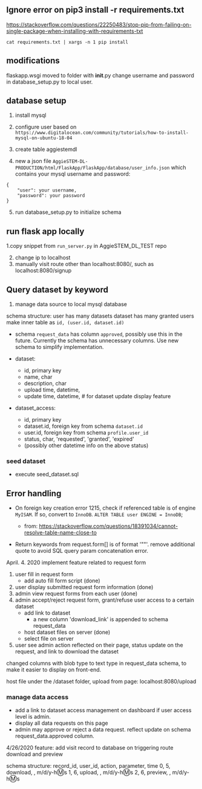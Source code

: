 ## Ignore error on pip3 install -r requirements.txt
https://stackoverflow.com/questions/22250483/stop-pip-from-failing-on-single-package-when-installing-with-requirements-txt

`cat requirements.txt | xargs -n 1 pip install` 

## modifications

flaskapp.wsgi moved to folder with __init__.py
change username and password in database_setup.py to local user.

## database setup

1. install mysql

2. configure user based on `https://www.digitalocean.com/community/tutorials/how-to-install-mysql-on-ubuntu-18-04` 

3. create table aggiestemdl

4. new a json file `AggieSTEM-DL-PRODUCTION/html/FlaskApp/FlaskApp/database/user_info.json` which contains your mysql username and password:

```
{
	"user": your username,
	"password": your password
}

```

5. run database_setup.py to initialize schema

## run flask app locally

1.copy snippet from `run_server.py` in AggieSTEM_DL_TEST repo

2. change ip to localhost
3. manually visit route other than localhost:8080/, such as localhost:8080/signup

## Query dataset by keyword
1. manage data source to local mysql database

schema structure:
    user has many datasets
    dataset has many granted users
    make inner table as `id, (user.id, dataset.id)`

* schema `request_data` has column `approved`, possibly use this in the future.  Currently the schema has unnecessary columns.  Use new schema to simplify implementation.

* dataset:
  * id, primary key
  * name, char
  * description, char
  * upload time, datetime,
  * update time, datetime, # for dataset update display feature

* dataset_access:
  * id, primary key
  * dataset.id, foreign key from schema `dataset.id`
  * user.id, foreign key from schema `profile.user_id`
  * status, char, 'requested', 'granted', 'expired'
  * (possibly other datetime info on the above status)

### seed dataset
* execute seed_dataset.sql



## Error handling
* On foreign key creation error 1215, check if referenced table is of engine `MyISAM`.  If so, convert to `InnoDB`.  `ALTER TABLE user ENGINE = InnoDB`;
    * from: https://stackoverflow.com/questions/18391034/cannot-resolve-table-name-close-to

* Return keywords from request.form[] is of format '""'. remove additional quote to avoid SQL query param concatenation error.

April. 4. 2020
implement feature related to request form
1. user fill in request form
    * add auto fill form script (done)
2. user display submitted request form information (done)
3. admin view request forms from each user (done)
4. admin accept/reject request form, grant/refuse user access to a certain dataset
   * add link to dataset
     * a new column 'download_link' is appended to schema request_data
   * host dataset files on server (done)
   * select file on server
5. user see admin action reflected on their page, status update on the request, and link to download the dataset


changed columns with blob type to text type in request_data schema, to make it easier to display on front-end.

host file under the /dataset folder, upload from page: localhost:8080/upload

### manage data access
* add a link to dataset access management on dashboard if user access level is admin.
* display all data requests on this page
* admin may approve or reject a data request.  reflect update on schema request_data.approved column.

4/26/2020
feature: add visit record to database on triggering route download and preview

schema structure:
record_id, user_id, action, parameter,      time
0,          5,      download, <filename>,   m/d/y-h:m:s
1,          6,      upload,   <filename>,   m/d/y-h:m:s
2,          6,      preview,  <filename>,   m/d/y-h:m:s


